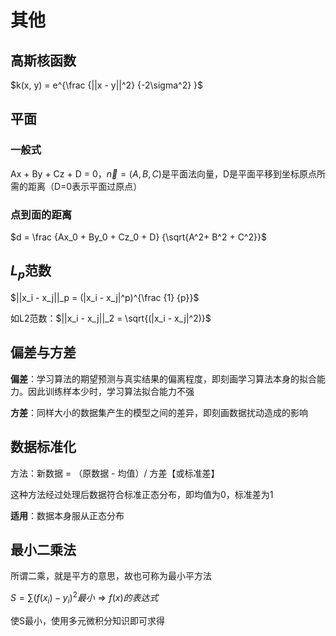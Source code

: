 # 其他

## 高斯核函数

$k(x, y) = e^{\frac {||x - y||^2} {-2\sigma^2} }$



## 平面

### 一般式

Ax + By + Cz + D = 0，$\vec n = (A, B, C)$是平面法向量，D是平面平移到坐标原点所需的距离（D=0表示平面过原点）

### 点到面的距离

$d = \frac {Ax_0 + By_0 + Cz_0 + D} {\sqrt{A^2+ B^2 + C^2}}$



## $L_p$范数

$||x_i - x_j||_p = (|x_i - x_j|^p)^{\frac {1} {p}}$

如L2范数：$||x_i - x_j||_2 = \sqrt{(|x_i - x_j|^2)}$



## 偏差与方差

**偏差**：学习算法的期望预测与真实结果的偏离程度，即刻画学习算法本身的拟合能力。因此训练样本少时，学习算法拟合能力不强

**方差**：同样大小的数据集产生的模型之间的差异，即刻画数据扰动造成的影响



## 数据标准化

方法：新数据 = （原数据 - 均值）/ 方差【或标准差】

这种方法经过处理后数据符合标准正态分布，即均值为0，标准差为1

**适用**：数据本身服从正态分布



## 最小二乘法

所谓二乘，就是平方的意思，故也可称为最小平方法

$S = \sum(f(x_i) - y_i)^2 最小 \Rightarrow f(x)的表达式$

使S最小，使用多元微积分知识即可求得

